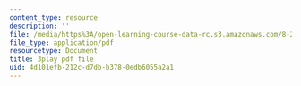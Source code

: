 ```yaml
---
content_type: resource
description: ''
file: /media/https%3A/open-learning-course-data-rc.s3.amazonaws.com/8-286-the-early-universe-fall-2013/4d101efb212cd7dbb3780edb6055a2a1_4OinSH6sAUo.pdf
file_type: application/pdf
resourcetype: Document
title: 3play pdf file
uid: 4d101efb-212c-d7db-b378-0edb6055a2a1
---
```

